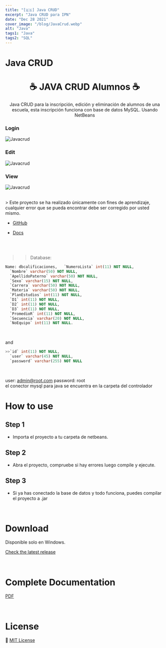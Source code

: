 ```yaml
---
title: "[🇪🇸] Java CRUD"
excerpt: "Java CRUD para IPN"
date: "Dec 28 2021"
cover_image: "/blog/JavaCrud.webp"
alt: "Java"
tags1: "Java"
tags2: "SQL"
---
```


# Java CRUD

<h1 align="center">☕ JAVA CRUD Alumnos ☕</h1>
<p align="center">
  Java CRUD para la inscripción, edición y eliminación de alumnos de una escuela, esta inscripción funciona con base de datos MySQL. Usando NetBeans

### Login
  ![Javacrud](https://raw.githubusercontent.com/Rawierdt/java-crud-alumnos/main/src/resources/img/login.png)

### Edit
  ![Javacrud](https://raw.githubusercontent.com/Rawierdt/java-crud-alumnos/main/src/resources/img/edit.png)

### View
  ![Javacrud](https://raw.githubusercontent.com/Rawierdt/java-crud-alumnos/main/src/resources/img/view.png)
</p>
<br>
> Este proyecto se ha realizado únicamente con fines de aprendizaje, cualquier error que se pueda encontrar debe ser corregido por usted mismo.
<br>

* [GitHub](https://github.com/Rawierdt/java-crud-alumnos)
  
* [Docs](https://github.com/Rawierdt/java-crud-alumnos/blob/main/DocCalificaciones.pdf)

<br>
<br>

>>Database:
```sql
Name: dbcalificaciones,   `NumeroLista` int(11) NOT NULL,
  `Nombre` varchar(50) NOT NULL,
  `ApellidoPaterno` varchar(50) NOT NULL,
  `Sexo` varchar(15) NOT NULL,
  `Carrera` varchar(50) NOT NULL,
  `Materia` varchar(50) NOT NULL,
  `PlanEstudios` int(11) NOT NULL,
  `D1` int(11) NOT NULL,
  `D2` int(11) NOT NULL,
  `D3` int(11) NOT NULL,
  `PromedioR` int(11) NOT NULL,
  `Secuencia` varchar(20) NOT NULL,
  `NoEquipo` int(11) NOT NULL.
```

&nbsp;

  and
```sql
>>`id` int(11) NOT NULL,
  `user` varchar(45) NOT NULL,
  `password` varchar(255) NOT NULL  
```

&nbsp;

user: admin@root.com password: root
<br>
el conector mysql para java se encuentra en la carpeta del controlador
<br>


# How to use

## Step 1

* Importa el proyecto a tu carpeta de netbeans.

## Step 2

* Abra el proyecto, compruebe si hay errores luego compile y ejecute.

## Step 3

* Si ya has conectado la base de datos y todo funciona, puedes compilar el proyecto a .jar

<br>

# Download
Disponible solo en Windows.

[Check the latest release](https://github.com/Rawierdt/java-crud-alumnos)

<br>

# Complete Documentation

[PDF](./DocCalificaciones.pdf)

<br>

# License

💜 [MIT License](/LICENSE)